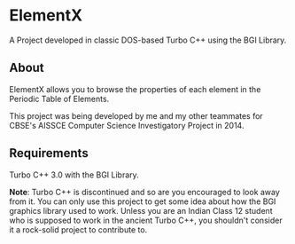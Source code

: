# ElementX
A Project developed in classic DOS-based Turbo C++ using the BGI Library.

## About

ElementX allows you to browse the properties of each element in the Periodic Table of Elements.

This project was being developed by me and my other teammates for CBSE's AISSCE Computer Science Investigatory Project in 2014.

## Requirements

Turbo C++ 3.0 with the BGI Library. 

**Note**: Turbo C++ is discontinued and so are you encouraged to look away from it. You can only use this project to get some idea about how the BGI graphics library used to work. Unless you are an Indian Class 12 student who is supposed to work in the ancient Turbo C++, you shouldn't consider it a rock-solid project to contribute to. 
